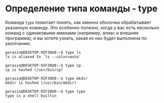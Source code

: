 # Определение типа команды - type

Команда `type` помогает понять, как именно оболочка обрабатывает указанную команду. Это особенно полезно, когда у вас есть несколько команд с одинаковыми именами (например, алиас и внешняя программа), и вы хотите узнать, какая из них будет выполнена по умолчанию.

```
gerasin@DESKTOP-9IF30U0:~$ type ls
ls is aliased to `ls --color=auto'

gerasin@DESKTOP-9IF30U0:~$ type cp
cp is hashed (/usr/bin/cp)

gerasin@DESKTOP-9IF30U0:~$ type mkdir
mkdir is hashed (/usr/bin/mkdir)

gerasin@DESKTOP-9IF30U0:~$ type type
type is a shell builtin
```
